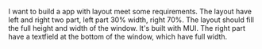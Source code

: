 I want to build a app with layout meet some requirements.
The layout have left and right two part, left part 30% width, right 70%.
The layout should fill the full height and width of the window.
It's built with MUI.
The right part have a textfield at the bottom of the window, which have full width.
